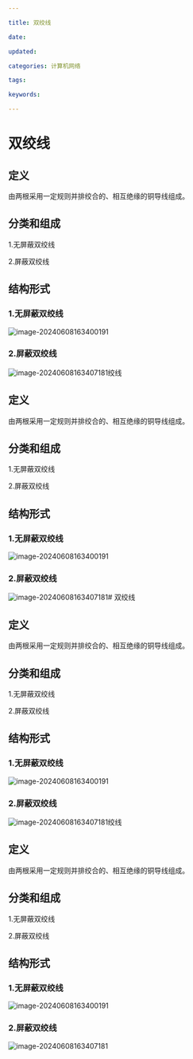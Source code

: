 ```yaml
---

title: 双绞线

date: 

updated: 

categories: 计算机网络

tags: 

keywords: 

---
```

# 双绞线

## 定义

由两根采用一定规则并排绞合的、相互绝缘的铜导线组成。

## 分类和组成

1.无屏蔽双绞线

2.屏蔽双绞线

## 结构形式

### 1.无屏蔽双绞线

![image-20240608163400191](../TyporaImage/image-20240608163400191.png)

### 2.屏蔽双绞线

![image-20240608163407181](../TyporaImage/image-20240608163407181.png)绞线

## 定义

由两根采用一定规则并排绞合的、相互绝缘的铜导线组成。

## 分类和组成

1.无屏蔽双绞线

2.屏蔽双绞线

## 结构形式

### 1.无屏蔽双绞线

![image-20240608163400191](../TyporaImage/image-20240608163400191.png)

### 2.屏蔽双绞线

![image-20240608163407181](../TyporaImage/image-20240608163407181.png)# 双绞线

## 定义

由两根采用一定规则并排绞合的、相互绝缘的铜导线组成。

## 分类和组成

1.无屏蔽双绞线

2.屏蔽双绞线

## 结构形式

### 1.无屏蔽双绞线

![image-20240608163400191](../TyporaImage/image-20240608163400191.png)

### 2.屏蔽双绞线

![image-20240608163407181](../TyporaImage/image-20240608163407181.png)绞线

## 定义

由两根采用一定规则并排绞合的、相互绝缘的铜导线组成。

## 分类和组成

1.无屏蔽双绞线

2.屏蔽双绞线

## 结构形式

### 1.无屏蔽双绞线

![image-20240608163400191](../TyporaImage/image-20240608163400191.png)

### 2.屏蔽双绞线

![image-20240608163407181](../TyporaImage/image-20240608163407181.png)